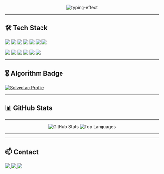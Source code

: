<p align="center">
  <img src="https://readme-typing-svg.demolab.com?font=Fira+Code&size=28&duration=3000&pause=1000&color=F2F2F2&center=true&vCenter=true&width=500&lines=King+MinJae" alt="typing-effect" />
</p>

---

## 🛠 Tech Stack

<p align="left">
  <img src="https://img.shields.io/badge/Java-007396?style=for-the-badge&logo=OpenJDK&logoColor=white"/>
  <img src="https://img.shields.io/badge/SQL-4479A1?style=for-the-badge&logo=MySQL&logoColor=white"/>
  <img src="https://img.shields.io/badge/Python-3776AB?style=for-the-badge&logo=Python&logoColor=white"/>
  <img src="https://img.shields.io/badge/Spring Boot-6DB33F?style=for-the-badge&logo=Spring-Boot&logoColor=white"/>
  <img src="https://img.shields.io/badge/JPA-59666C?style=for-the-badge&logo=Hibernate&logoColor=white"/>
  <img src="https://img.shields.io/badge/MyBatis-0052CC?style=for-the-badge&logo=MySQL&logoColor=white"/>
  <img src="https://img.shields.io/badge/REST-000000?style=for-the-badge&logo=Rest&logoColor=white"/>
</p>

<p align="left">
  <img src="https://img.shields.io/badge/MySQL-005C84?style=for-the-badge&logo=MySQL&logoColor=white"/>
  <img src="https://img.shields.io/badge/Oracle-F80000?style=for-the-badge&logo=Oracle&logoColor=white"/>
  <img src="https://img.shields.io/badge/Git-F05032?style=for-the-badge&logo=Git&logoColor=white"/>
  <img src="https://img.shields.io/badge/GitHub-181717?style=for-the-badge&logo=GitHub&logoColor=white"/>
  <img src="https://img.shields.io/badge/IntelliJ IDEA-000000?style=for-the-badge&logo=intellijidea&logoColor=white"/>
  <img src="https://img.shields.io/badge/AWS-232F3E?style=for-the-badge&logo=Amazon-AWS&logoColor=white"/>
</p>

---

## 🎖️ Algorithm Badge

[![Solved.ac Profile](http://mazassumnida.wtf/api/v2/generate_badge?boj=minjaekim7311)](https://solved.ac/minjaekim7311)

---

## 📊 GitHub Stats

---

<p align="center">
  <img src="https://github-readme-stats.vercel.app/api?username=MinJae-King&show_icons=true&theme=gotham&rank_icon=github" alt="GitHub Stats" />
  <img src="https://github-readme-stats.vercel.app/api/top-langs/?username=MinJae-King&layout=compact&theme=gotham" alt="Top Languages" />
</p>


---


---

## 📫 Contact

<a href="mailto:minjaekim7111@gmail.com">
  <img src="https://img.shields.io/badge/Gmail-D14836?style=for-the-badge&logo=Gmail&logoColor=white"/>
</a>
<a href="mailto:minjaekim7111@naver.com">
  <img src="https://img.shields.io/badge/Naver-03C75A?style=for-the-badge&logo=Naver&logoColor=white"/>
</a>
<a href="https://velog.io/@minjaekim7111/posts">
  <img src="https://img.shields.io/badge/Velog-20C997?style=for-the-badge&logo=Velog&logoColor=white"/>
</a>
